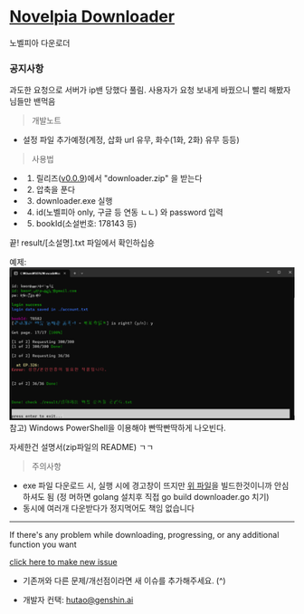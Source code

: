 # [Novelpia Downloader](https://github.com/taeseong14/N-down)

노벨피아 다운로더

### 공지사항
과도한 요청으로 서버가 ip밴 당했다 풀림. 사용자가 요청 보내게 바꿨으니 빨리 해봤자 님들만 밴먹음


> 개발노트

 - 설정 파일 추가예정(계정, 삽화 url 유무, 화수(1화, 2화) 유무 등등)


> 사용법

 * 1. 릴리즈([v0.0.9](https://github.com/taeseong14/N-down/releases/tag/v0.0.9))에서 "downloader.zip" 을 받는다
 * 2. 압축을 푼다
 * 3. downloader.exe 실행
 * 4. id(노벨피아 only, 구글 등 연동 ㄴㄴ) 와 password 입력
 * 5. bookId(소설번호: 178143 등)

끝!
result/[소설명].txt 파일에서 확인하십숑

예제:
![예제](Example.png)
참고) Windows PowerShell을 이용해야 빤딱빤딱하게 나오빈다.

자세한건 설명서(zip파일의 README) ㄱㄱ



> 주의사항

 - exe 파일 다운로드 시, 실행 시에 경고창이 뜨지만 [위 파일](./downloader.go)을 빌드한것이니까 안심하셔도 됨 (정 머하면 golang 설치후 직접 go build downloader.go 치기)
 - 동시에 여러개 다운받다가 정지먹어도 책임 없습니다


---


If there's any problem while downloading, progressing, or any additional function you want

[click here to make new issue](https://github.com/taeseong14/N-down/issues/new)

+ 기존꺼와 다른 문제/개선점이라면 새 이슈를 추가해주세요. (^)


 + 개발자 컨택: hutao@genshin.ai
